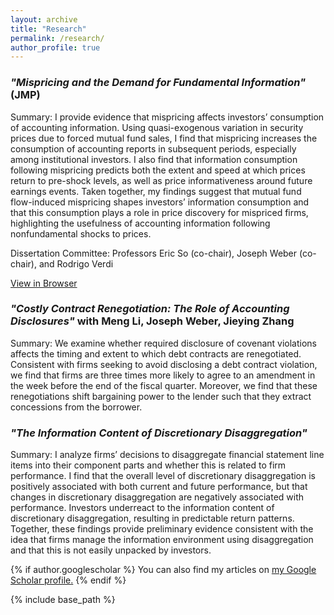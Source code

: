 ```yaml
---
layout: archive
title: "Research"
permalink: /research/
author_profile: true
---
```


### *"Mispricing and the Demand for Fundamental Information"* (JMP)
Summary: I provide evidence that mispricing affects investors’ consumption of accounting information. Using quasi-exogenous variation in security prices due to forced mutual fund sales, I find that mispricing increases the consumption of accounting reports in subsequent periods, especially among institutional investors. I also find that information consumption following mispricing predicts both the extent and speed at which prices return to pre-shock levels, as well as price informativeness around future earnings events. Taken together, my findings suggest that mutual fund flow-induced mispricing shapes investors’ information consumption and that this consumption plays a role in price discovery for mispriced firms, highlighting the usefulness of accounting information following nonfundamental shocks to prices.

Dissertation Committee: Professors Eric So (co-chair), Joseph Weber (co-chair), and Rodrigo Verdi

<!-- Summary: I examine whether mispricing drives investors to consume accounting information. I find that mutual fund flow-induced mispricing increases the consumption of accounting information, especially among sophisticated investors. In addition, I find that information consumption following mutual fund fire sales predicts both the extent to which prices return to pre-fire sale levels as well as the speed of return reversals. These findings suggest that mispricing increases the demand for fundamental information contained in accounting reports and highlight the role of accounting information in the path of price discovery for mispriced firms. -->

<!-- *Available upon request* -->

<a href="https://drive.google.com/file/d/1PRcn4yPFmbgGK4WDT11AgoF1TSsQNvfK/view?usp=sharing" target="_blank">View in Browser</a>

<!-- [Download]() -->

### *"Costly Contract Renegotiation: The Role of Accounting Disclosures"* with Meng Li, Joseph Weber, Jieying Zhang
Summary: We examine whether required disclosure of covenant violations affects the timing and extent to which debt contracts are renegotiated. Consistent with firms seeking to avoid disclosing a debt contract violation, we find that firms are three times more likely to agree to an amendment in the week before the end of the fiscal quarter. Moreover, we find that these renegotiations shift bargaining power to the lender such that they extract concessions from the borrower.

<!-- [View in Browser](https://drive.google.com/file/d/1FP1Nj2xefm-u8ycFux1_6bbDXm2ay3Du/view?usp=sharing) -->

<!-- [Download]() -->

### *"The Information Content of Discretionary Disaggregation"*
Summary: I analyze firms’ decisions to disaggregate financial statement line items into their component parts and whether this is related to firm performance. I find that the overall level of discretionary disaggregation is positively associated with both current and future performance, but that changes in discretionary disaggregation are negatively associated with performance. Investors underreact to the information content of discretionary disaggregation, resulting in predictable return patterns. Together, these findings provide preliminary evidence consistent with the idea that firms manage the information environment using disaggregation and that this is not easily unpacked by investors.

<!-- [View in Browser](https://drive.google.com/file/d/1ztHCUw9Ij-dA_w6ZtKoZMgB8hscF9759/view?usp=sharing) -->

<!-- [Download]() -->

<!-- ### Future Work

Some topics that I hope to explore in the future include the role of corporate disclosures in managing climate and sustainability efforts as well as the use of accounting information by less traditional stakeholders such as consumers and employees. I am very interested in the risks posed by climate change as well as the movement towards sustainability and inclusion. Given the increasing supply and access of accounting information as well as the rapidly evolving regulatory and disclosure landscape with respect to climate goals, I feel that research on these topics is compelling and has the potential to answer questions of economic significance. -->

{% if author.googlescholar %}
  You can also find my articles on <u><a href="{{author.googlescholar}}">my Google Scholar profile</a>.</u>
{% endif %}

{% include base_path %}

<!-- {% for post in site.publications reversed %}
  {% include archive-single.html %}
{% endfor %} -->
